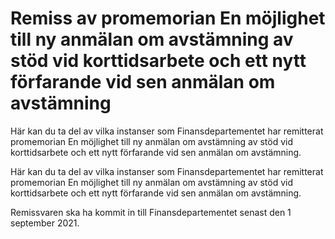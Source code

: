 # Remiss av promemorian En möjlighet till ny anmälan om avstämning av stöd vid korttidsarbete och ett nytt förfarande vid sen anmälan om avstämning

Här kan du ta del av vilka instanser som Finansdepartementet har remitterat promemorian En möjlighet till ny anmälan om avstämning av stöd vid korttidsarbete och ett nytt förfarande vid sen anmälan om avstämning.

Här kan du ta del av vilka instanser som Finansdepartementet har remitterat promemorian En möjlighet till ny anmälan om avstämning av stöd vid korttidsarbete och ett nytt förfarande vid sen anmälan om avstämning.

Remissvaren ska ha kommit in till Finansdepartementet senast den 1 september 2021.
